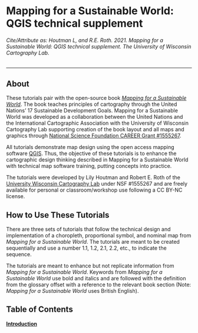 # Mapping for a Sustainable World: QGIS technical supplement

###### Cite/Attribute as: Houtman L, and R.E. Roth. 2021. _Mapping for a Sustainable World: QGIS technical supplement_. The University of Wisconsin Cartography Lab.

---

## About

These tutorials pair with the open-source book [_Mapping for a Sustainable World_](http://bit.ly/SDGbook). The book teaches principles of cartography through the United Nations’ 17 Sustainable Development Goals. Mapping for a Sustainable World was developed as a collaboration between the United Nations and the International Cartographic Association with the University of Wisconsin Cartography Lab supporting creation of the book layout and all maps and graphics through [National Science Foundation CAREER Grant #1555267](https://www.nsf.gov/awardsearch/showAward?AWD_ID=1555267).

All tutorials demonstrate map design using the open access mapping software [QGIS](https://qgis.org/en/site/). Thus, the objective of these tutorials is to enhance the cartographic design thinking described in Mapping for a Sustainable World with technical map software training, putting concepts into practice.

The tutorials were developed by Lily Houtman and Robert E. Roth of the [University Wisconsin Cartography Lab](https://geography.wisc.edu/cartography/) under NSF #1555267 and are freely available for personal or classroom/workshop use following a CC BY-NC license.

## How to Use These Tutorials

There are three sets of tutorials that follow the technical design and implementation of a choropleth, proportional symbol, and nominal map from _Mapping for a Sustainable World_. The tutorials are meant to be created sequentially and use a number 1.1, 1.2, 2.1, 2.2, etc., to indicate the sequence.

The tutorials are meant to enhance but not replicate information from _Mapping for a Sustainable World_. Keywords from _Mapping for a Sustainable World_ use bold and italics and are followed with the definition from the glossary offset with a reference to the relevant book section (Note: _Mapping for a Sustainable World_ uses British English).

## Table of Contents

[**Introduction**](/0_Introduction/0.1_Overview.md)

